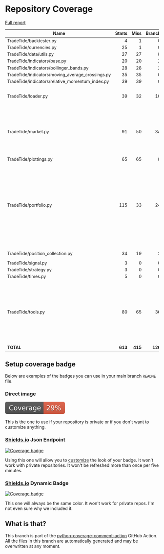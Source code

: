 # Repository Coverage

[Full report](https://htmlpreview.github.io/?https://github.com/MartinPdeS/TradeTide/blob/python-coverage-comment-action-data/htmlcov/index.html)

| Name                                               |    Stmts |     Miss |   Branch |   BrPart |   Cover |   Missing |
|--------------------------------------------------- | -------: | -------: | -------: | -------: | ------: | --------: |
| TradeTide/backtester.py                            |        4 |        1 |        0 |        0 |     75% |        13 |
| TradeTide/currencies.py                            |       25 |        1 |        0 |        0 |     96% |        30 |
| TradeTide/data/utils.py                            |       27 |       27 |        8 |        0 |      0% |      1-69 |
| TradeTide/indicators/base.py                       |       20 |       20 |        2 |        0 |      0% |      1-50 |
| TradeTide/indicators/bollinger\_bands.py           |       28 |       28 |        2 |        0 |      0% |     2-103 |
| TradeTide/indicators/moving\_average\_crossings.py |       35 |       35 |        0 |        0 |      0% |     2-103 |
| TradeTide/indicators/relative\_momentum\_index.py  |       39 |       39 |        0 |        0 |      0% |     2-112 |
| TradeTide/loader.py                                |       39 |       32 |       10 |        0 |     14% |26-33, 52-96, 114-128 |
| TradeTide/market.py                                |       91 |       50 |       34 |        3 |     37% |25-46, 116-163, 172-173, 217-218, 225-252 |
| TradeTide/plottings.py                             |       65 |       65 |        8 |        0 |      0% |     4-322 |
| TradeTide/portfolio.py                             |      115 |       33 |       24 |        5 |     68% |71, 82, 96, 104, 107, 212-215, 238-239, 262-263, 286-287, 310-315, 327-352 |
| TradeTide/position\_collection.py                  |       34 |       19 |        2 |        0 |     42% |    60-105 |
| TradeTide/signal.py                                |        3 |        0 |        0 |        0 |    100% |           |
| TradeTide/strategy.py                              |        3 |        0 |        0 |        0 |    100% |           |
| TradeTide/times.py                                 |        5 |        0 |        0 |        0 |    100% |           |
| TradeTide/tools.py                                 |       80 |       65 |       36 |        0 |     13% |23-34, 39-65, 72-73, 79-80, 83-90, 93-94, 97-102, 105-117, 120-123 |
|                                          **TOTAL** |  **613** |  **415** |  **126** |    **8** | **29%** |           |


## Setup coverage badge

Below are examples of the badges you can use in your main branch `README` file.

### Direct image

[![Coverage badge](https://raw.githubusercontent.com/MartinPdeS/TradeTide/python-coverage-comment-action-data/badge.svg)](https://htmlpreview.github.io/?https://github.com/MartinPdeS/TradeTide/blob/python-coverage-comment-action-data/htmlcov/index.html)

This is the one to use if your repository is private or if you don't want to customize anything.

### [Shields.io](https://shields.io) Json Endpoint

[![Coverage badge](https://img.shields.io/endpoint?url=https://raw.githubusercontent.com/MartinPdeS/TradeTide/python-coverage-comment-action-data/endpoint.json)](https://htmlpreview.github.io/?https://github.com/MartinPdeS/TradeTide/blob/python-coverage-comment-action-data/htmlcov/index.html)

Using this one will allow you to [customize](https://shields.io/endpoint) the look of your badge.
It won't work with private repositories. It won't be refreshed more than once per five minutes.

### [Shields.io](https://shields.io) Dynamic Badge

[![Coverage badge](https://img.shields.io/badge/dynamic/json?color=brightgreen&label=coverage&query=%24.message&url=https%3A%2F%2Fraw.githubusercontent.com%2FMartinPdeS%2FTradeTide%2Fpython-coverage-comment-action-data%2Fendpoint.json)](https://htmlpreview.github.io/?https://github.com/MartinPdeS/TradeTide/blob/python-coverage-comment-action-data/htmlcov/index.html)

This one will always be the same color. It won't work for private repos. I'm not even sure why we included it.

## What is that?

This branch is part of the
[python-coverage-comment-action](https://github.com/marketplace/actions/python-coverage-comment)
GitHub Action. All the files in this branch are automatically generated and may be
overwritten at any moment.